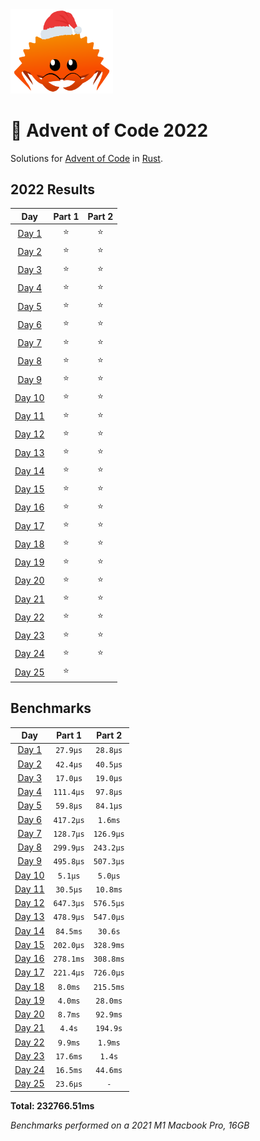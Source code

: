 <img src="./.assets/christmas_ferris.png" width="164">

# 🎄 Advent of Code 2022

Solutions for [Advent of Code](https://adventofcode.com/) in [Rust](https://www.rust-lang.org/).

<!--- advent_readme_stars table --->
## 2022 Results

| Day | Part 1 | Part 2 |
| :---: | :---: | :---: |
| [Day 1](https://adventofcode.com/2022/day/1) | ⭐ | ⭐ |
| [Day 2](https://adventofcode.com/2022/day/2) | ⭐ | ⭐ |
| [Day 3](https://adventofcode.com/2022/day/3) | ⭐ | ⭐ |
| [Day 4](https://adventofcode.com/2022/day/4) | ⭐ | ⭐ |
| [Day 5](https://adventofcode.com/2022/day/5) | ⭐ | ⭐ |
| [Day 6](https://adventofcode.com/2022/day/6) | ⭐ | ⭐ |
| [Day 7](https://adventofcode.com/2022/day/7) | ⭐ | ⭐ |
| [Day 8](https://adventofcode.com/2022/day/8) | ⭐ | ⭐ |
| [Day 9](https://adventofcode.com/2022/day/9) | ⭐ | ⭐ |
| [Day 10](https://adventofcode.com/2022/day/10) | ⭐ | ⭐ |
| [Day 11](https://adventofcode.com/2022/day/11) | ⭐ | ⭐ |
| [Day 12](https://adventofcode.com/2022/day/12) | ⭐ | ⭐ |
| [Day 13](https://adventofcode.com/2022/day/13) | ⭐ | ⭐ |
| [Day 14](https://adventofcode.com/2022/day/14) | ⭐ | ⭐ |
| [Day 15](https://adventofcode.com/2022/day/15) | ⭐ | ⭐ |
| [Day 16](https://adventofcode.com/2022/day/16) | ⭐ | ⭐ |
| [Day 17](https://adventofcode.com/2022/day/17) | ⭐ | ⭐ |
| [Day 18](https://adventofcode.com/2022/day/18) | ⭐ | ⭐ |
| [Day 19](https://adventofcode.com/2022/day/19) | ⭐ | ⭐ |
| [Day 20](https://adventofcode.com/2022/day/20) | ⭐ | ⭐ |
| [Day 21](https://adventofcode.com/2022/day/21) | ⭐ | ⭐ |
| [Day 22](https://adventofcode.com/2022/day/22) | ⭐ | ⭐ |
| [Day 23](https://adventofcode.com/2022/day/23) | ⭐ | ⭐ |
| [Day 24](https://adventofcode.com/2022/day/24) | ⭐ | ⭐ |
| [Day 25](https://adventofcode.com/2022/day/25) | ⭐ |   |
<!--- advent_readme_stars table --->

<!--- benchmarking table --->
## Benchmarks

| Day | Part 1 | Part 2 |
| :---: | :---: | :---:  |
| [Day 1](./src/bin/01.rs) | `27.9µs` | `28.8µs` |
| [Day 2](./src/bin/02.rs) | `42.4µs` | `40.5µs` |
| [Day 3](./src/bin/03.rs) | `17.0µs` | `19.0µs` |
| [Day 4](./src/bin/04.rs) | `111.4µs` | `97.8µs` |
| [Day 5](./src/bin/05.rs) | `59.8µs` | `84.1µs` |
| [Day 6](./src/bin/06.rs) | `417.2µs` | `1.6ms` |
| [Day 7](./src/bin/07.rs) | `128.7µs` | `126.9µs` |
| [Day 8](./src/bin/08.rs) | `299.9µs` | `243.2µs` |
| [Day 9](./src/bin/09.rs) | `495.8µs` | `507.3µs` |
| [Day 10](./src/bin/10.rs) | `5.1µs` | `5.0µs` |
| [Day 11](./src/bin/11.rs) | `30.5µs` | `10.8ms` |
| [Day 12](./src/bin/12.rs) | `647.3µs` | `576.5µs` |
| [Day 13](./src/bin/13.rs) | `478.9µs` | `547.0µs` |
| [Day 14](./src/bin/14.rs) | `84.5ms` | `30.6s` |
| [Day 15](./src/bin/15.rs) | `202.0µs` | `328.9ms` |
| [Day 16](./src/bin/16.rs) | `278.1ms` | `308.8ms` |
| [Day 17](./src/bin/17.rs) | `221.4µs` | `726.0µs` |
| [Day 18](./src/bin/18.rs) | `8.0ms` | `215.5ms` |
| [Day 19](./src/bin/19.rs) | `4.0ms` | `28.0ms` |
| [Day 20](./src/bin/20.rs) | `8.7ms` | `92.9ms` |
| [Day 21](./src/bin/21.rs) | `4.4s` | `194.9s` |
| [Day 22](./src/bin/22.rs) | `9.9ms` | `1.9ms` |
| [Day 23](./src/bin/23.rs) | `17.6ms` | `1.4s` |
| [Day 24](./src/bin/24.rs) | `16.5ms` | `44.6ms` |
| [Day 25](./src/bin/25.rs) | `23.6µs` | `-` |

**Total: 232766.51ms**
<!--- benchmarking table --->
*Benchmarks performed on a 2021 M1 Macbook Pro, 16GB*
